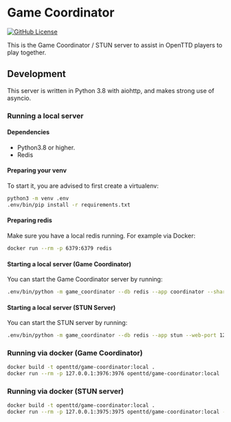 # Game Coordinator

[![GitHub License](https://img.shields.io/github/license/OpenTTD/game-coordinator)](https://github.com/OpenTTD/game-coordinator/blob/main/LICENSE)

This is the Game Coordinator / STUN server to assist in OpenTTD players to play together.

## Development

This server is written in Python 3.8 with aiohttp, and makes strong use of asyncio.

### Running a local server

#### Dependencies

- Python3.8 or higher.
- Redis

#### Preparing your venv

To start it, you are advised to first create a virtualenv:

```bash
python3 -m venv .env
.env/bin/pip install -r requirements.txt
```

#### Preparing redis

Make sure you have a local redis running. For example via Docker:

```bash
docker run --rm -p 6379:6379 redis
```

#### Starting a local server (Game Coordinator)

You can start the Game Coordinator server by running:

```bash
.env/bin/python -m game_coordinator --db redis --app coordinator --shared-secret test --web-port 12345
```

#### Starting a local server (STUN Server)

You can start the STUN server by running:

```bash
.env/bin/python -m game_coordinator --db redis --app stun --web-port 12346
```

### Running via docker (Game Coordinator)

```bash
docker build -t openttd/game-coordinator:local .
docker run --rm -p 127.0.0.1:3976:3976 openttd/game-coordinator:local
```

### Running via docker (STUN server)

```bash
docker build -t openttd/game-coordinator:local .
docker run --rm -p 127.0.0.1:3975:3975 openttd/game-coordinator:local --app stun --bind 0.0.0.0 --db redis --redis-url redis://redis
```
